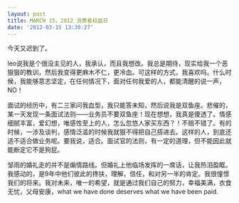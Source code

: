 ```yaml
---
layout: post
title: MARCH 15，2012 消费者权益日
date: '2012-03-15 13:30:27'
---
```



 今天又迟到了。

 leo说我是个很没主见的人，我承认，而且我想改。我总是期待，现实给我一个恶狠狠的教训，然后我变得更麻木不仁，更冷血。可这样的方式，我喜欢吗。什么时候，我能够意志坚定，在任何情况下，面对任何我爱的人，都能清醒的说一声，NO！

 面试的经历中，有二三家问我血型，我只能答未知，然后说我是双鱼座。悲催的，某一天发现一条面试法则——业务员不要双鱼座！现在想想，我真是傻透了。情感细腻丰富，爱幻想，唯感性至上的人，怎么忽悠人家买东西？！不赔不错了。有的时候，一涉及谈判，感情泛滥的时候我就狠不得把自己搭进去。这样的人，到底还适不适合做业务呢。要我说，适合。面试官的法则，有一定的道理，但不能因此就能断定它不是狗屁。

 邹雨的婚礼走的并不是煽情路线。但婚礼上他临场发挥的一席话，让我热泪盈眶。我感动的，是9年中他们彼此的搀扶，理解，信任，和对另一半的肯定。我很憧憬我们的将来。我对未来，唯一的希望，就是通过我们自己的努力，幸福美满，衣食无忧，父母安康，what we have done deserves what we have been paid.


